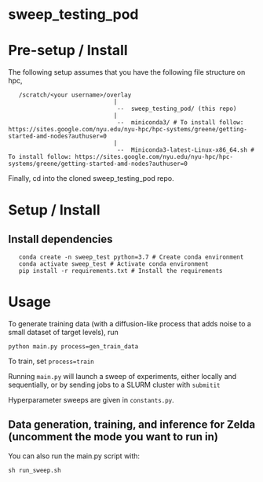 # sweep_testing_pod

# Pre-setup / Install

The following setup assumes that you have the following file structure on hpc,
```
   /scratch/<your username>/overlay
                              |
                               --  sweep_testing_pod/ (this repo)
                              |
                               --  miniconda3/ # To install follow: https://sites.google.com/nyu.edu/nyu-hpc/hpc-systems/greene/getting-started-amd-nodes?authuser=0
                              |
                               --  Miniconda3-latest-Linux-x86_64.sh # To install follow: https://sites.google.com/nyu.edu/nyu-hpc/hpc-systems/greene/getting-started-amd-nodes?authuser=0
```

Finally, cd into the cloned sweep_testing_pod repo.

# Setup / Install
## Install dependencies
```
   conda create -n sweep_test python=3.7 # Create conda environment
   conda activate sweep_test # Activate conda environment
   pip install -r requirements.txt # Install the requirements
```

# Usage




To generate training data (with a diffusion-like process that adds noise to a small dataset of target levels), run
```
python main.py process=gen_train_data
```

To train, set `process=train`

Running `main.py` will launch a sweep of experiments, either locally and sequentially, or by sending jobs to a SLURM cluster with `submitit`

Hyperparameter sweeps are given in `constants.py`.



## Data generation, training, and inference for Zelda (uncomment the mode you want to run in)
You can also run the main.py script with:

```sh run_sweep.sh```

